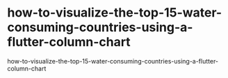 # how-to-visualize-the-top-15-water-consuming-countries-using-a-flutter-column-chart
how-to-visualize-the-top-15-water-consuming-countries-using-a-flutter-column-chart
